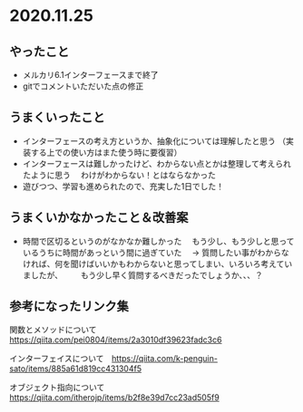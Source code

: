 # 2020.11.25

## やったこと

- メルカリ6.1インターフェースまで終了
- gitでコメントいただいた点の修正

## うまくいったこと

- インターフェースの考え方というか、抽象化については理解したと思う
  （実装する上での使い方はまた使う時に要復習）
- インターフェースは難しかったけど、わからない点とかは整理して考えられたように思う
　わけがわからない！とはならなかった
- 遊びつつ、学習も進められたので、充実した1日でした！

## うまくいかなかったこと＆改善案

- 時間で区切るというのがなかなか難しかった
　もう少し、もう少しと思っているうちに時間があっという間に過ぎていた
　→ 質問したい事がわからなければ、何を聞けばいいかもわからないと思ってしまい、いろいろ考えていましたが、
　　もう少し早く質問するべきだったでしょうか、、、？

## 参考になったリンク集
関数とメソッドについて　https://qiita.com/pei0804/items/2a3010df39623fadc3c6

インターフェイスについて　https://qiita.com/k-penguin-sato/items/885a61d819cc431304f5

オブジェクト指向について　https://qiita.com/itherojp/items/b2f8e39d7cc23ad505f9
